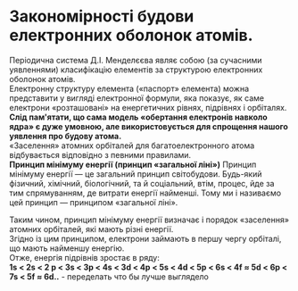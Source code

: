 # Закономірності будови електронних оболонок атомів.

Періодична система Д.І. Менделєєва являє собою (за сучасними уявленнями) класифікацію елементів за структурою електронних оболонок атомів.        
Електронну структуру елемента («паспорт» елемента) можна представити у вигляді електронної формули, яка показує, як саме електрони «розташовані» на енергетичних рівнях, підрівнях і орбіталях.        
**Слід пам'ятати, що сама модель «обертання електронів навколо ядра» є дуже умовною, але використовується для спрощення нашого уявлення про будову атома.**       
«Заселення» атомних орбіталей для багатоелектронного атома відбувається відповідно з певними правилами.        
**Принцип мінімуму енергії (принцип «загальної ліні»)**
Принцип мінімуму енергії ― це загальний принцип світобудови. Будь-який фізичний, хімічний, біологічний, та й соціальний, втім, процес, йде за тим спрямуванням, де витрати енергії найменші. Тому ми і називаємо цей принцип ― принципом «загальної ліні».
<!---картинка--->       
Таким чином, принцип мінімуму енергії визначає і порядок «заселення» атомних орбіталей, які мають різні енергії.         
Згідно із цим принципом, електрони займають в першу чергу орбіталі, що мають найменшу енергію.      
Отже, енергія підрівнів зростає в ряду:     
**1s < 2s < 2 p < 3s < 3p < 4s < 3d < 4p < 5s < 4d < 5p < 6s < 4f ≈ 5d < 6p < 7s < 5f ≈ 6d..** - переделать что бы лучше выглядело


